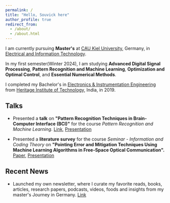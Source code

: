 ```yaml
---
permalink: /
title: "Hello, Souvick here"
author_profile: true
redirect_from: 
  - /about/
  - /about.html
---
```


I am currently pursuing **Master's** at [CAU Kiel University](https://www.tf.uni-kiel.de/etit/instetit/en?set_language=en), Germany, in [Electrical and Information Technology](https://www.tf.uni-kiel.de/etit/instetit/en?set_language=en). 

In my first semester(Winter 2024), I am studying **Advanced Digital Signal Processing**, **Pattern Recognition and Machine Learning**, **Optimization and Optimal Control**, and **Essential Numerical Methods**.

I completed my Bachelor's in [Electronics & Instrumentation Engineering](https://heritageit.edu/AEIE.aspx) from [Heritage Institute of Technology](https://heritageit.edu/), India, in 2019.



Talks
--
- Presented a **talk** on **"Pattern Recognition Techniques in Brain-Computer Interface (BCI)"** for the course *Pattern Recognition and Machine Learning*. [Link](https://dss-kiel.de/index.php/teaching/lectures/lecture-pattern-recognition), [Presentation](/files/PRML_Talk_SouvickC.pdf)


- Presented a **literature survey** for the course *Seminar - Information and Coding Theory* on **"Pointing Error and Mitigation Techniques Using Machine Learning Algorithms in Free-Space Optical Communication".** [Paper](/files/Seminar_ICT_paper_Souvick_C.pdf),  [Presentation](/files/Seminar_ICT_PPT_Souvick_C.pdf)


Recent News
----

- Launched my own newsletter, where I curate my favorite reads, books, articles, research papers, podcasts, videos, foods and insights from my master's Journey in Germany. [Link](https://souvickc.substack.com/)

 